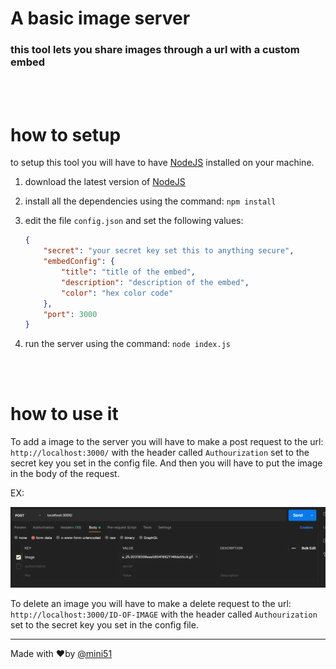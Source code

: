 # A basic image server
### this tool lets you share images through a url with a custom embed
<br>
<br>

# how to setup 
to setup this tool you will have to have [NodeJS](https://nodejs.org) installed on your machine.
 
1. download the latest version of [NodeJS](https://nodejs.org)
2. install all the dependencies using the command: `npm install`
3. edit the file `config.json` and set the following values:

    ```json
    {
        "secret": "your secret key set this to anything secure", 
        "embedConfig": {
            "title": "title of the embed",
            "description": "description of the embed",
            "color": "hex color code"
        }, 
        "port": 3000
    }
    ```

4. run the server using the command: `node index.js`
<br>
<br>

# how to use it
To add a image to the server you will have to make a post request to the url: `http://localhost:3000/` with the header called `Authourization` set to the secret key you set in the config file. And then you will have to put the image in the body of the request. 

EX: 


![postman request](./md/example.png)

To delete an image you will have to make a delete request to the url: `http://localhost:3000/ID-OF-IMAGE` with the header called `Authourization` set to the secret key you set in the config file.

<hr>

Made with ❤️by [@mini51](https://github.com/mini51)